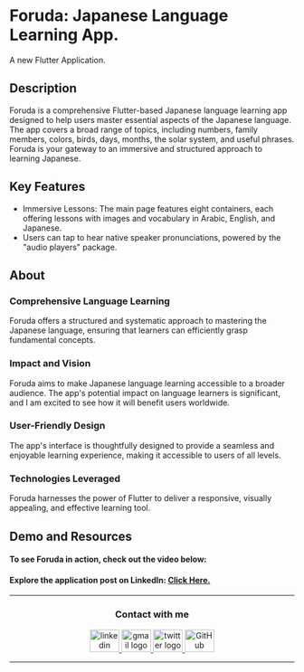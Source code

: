 # Foruda: Japanese Language Learning App.
A new Flutter Application.

## Description
Foruda is a comprehensive Flutter-based Japanese language learning app designed to help users master essential aspects of the Japanese language. The app covers a broad range of topics, including numbers, family members, colors, birds, days, months, the solar system, and useful phrases. Foruda is your gateway to an immersive and structured approach to learning Japanese.

## Key Features
- Immersive Lessons: The main page features eight containers, each offering lessons with images and vocabulary in Arabic, English, and Japanese.
- Users can tap to hear native speaker pronunciations, powered by the "audio players" package.

## About
### Comprehensive Language Learning
Foruda offers a structured and systematic approach to mastering the Japanese language, ensuring that learners can efficiently grasp fundamental concepts.

### Impact and Vision
Foruda aims to make Japanese language learning accessible to a broader audience. The app's potential impact on language learners is significant, and I am excited to see how it will benefit users worldwide.

### User-Friendly Design
The app's interface is thoughtfully designed to provide a seamless and enjoyable learning experience, making it accessible to users of all levels.

### Technologies Leveraged
Foruda harnesses the power of Flutter to deliver a responsive, visually appealing, and effective learning tool.

## Demo and Resources
#### To see Foruda in action, check out the video below:


#### Explore the application post on LinkedIn: <a target="_blank" href="************************"> Click Here. </a>

-----

<h3 align="center">
    Contact with me
</h3>

<div align="center">
  <a href="https://www.linkedin.com/in/theahmedhany/" target="_blank">
    <img src="https://skillicons.dev/icons?i=linkedin&theme=dark" width="52" height="40" alt="linkedin logo"/>
  </a>
  <a href="mailto:a7medhanyshokry@gmail.com" target="_blank">
    <img src="https://skillicons.dev/icons?i=gmail&theme=light" width="52" height="40" alt="gmail logo"/> 
  </a>
  <a href="https://x.com/theahmedhany" target="_blank">
    <img src="https://skillicons.dev/icons?i=twitter&theme=dark" width="52" height="40" alt="twitter logo"/>
  </a>
  <a href="https://github.com/theahmedhany" target="_blank">
    <img src="https://skillicons.dev/icons?i=github&theme=dark" width="52" height="40" alt="GitHub logo"/>
  </a>
</div>

-----
